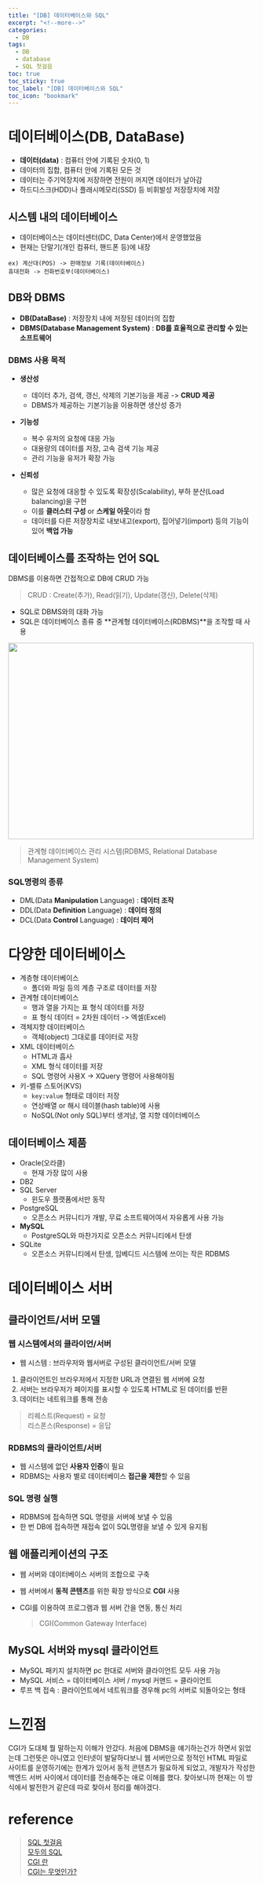 ```yaml
---
title: "[DB] 데이터베이스와 SQL"
excerpt: "<!--more-->"
categories:
  - DB
tags:
  - DB
  - database
  - SQL 첫걸음
toc: true
toc_sticky: true
toc_label: "[DB] 데이터베이스와 SQL"
toc_icon: "bookmark"
---
```


# 데이터베이스(DB, DataBase)

- **데이터(data)** : 컴퓨터 안에 기록된 숫자(0, 1)
- 데이터의 집합, 컴퓨터 안에 기록된 모든 것
- 데이터는 주기억장치에 저장하면 전원이 꺼지면 데이터가 날아감 
- 하드디스크(HDD)나 플래시메모리(SSD) 등 비휘발성 저장장치에 저장

## 시스템 내의 데이터베이스

- 데이터베이스는 데이터센터(DC, Data Center)에서 운영했었음
- 현재는 단말기(개인 컴퓨터, 핸드폰 등)에 내장

```
ex) 계산대(POS) -> 판매정보 기록(데이터베이스)
휴대전화 -> 전화번호부(데이터베이스)
```

## DB와 DBMS

- **DB(DataBase)** : 저장장치 내에 저장된 데이터의 집합
- **DBMS(Database Management System)** : **DB를 효율적으로 관리할 수 있는 소프트웨어**

### DBMS 사용 목적

- **생산성**
  - 데이터 추가, 검색, 갱신, 삭제의 기본기능을 제공 -> **CRUD 제공**
  - DBMS가 제공하는 기본기능을 이용하면 생산성 증가

- **기능성**
  - 복수 유저의 요청에 대응 가능
  - 대용량의 데이터를 저장, 고속 검색 기능 제공
  - 관리 기능을 유저가 확장 가능

- **신뢰성**
  - 많은 요청에 대응할 수 있도록 확장성(Scalability), 부하 분산(Load balancing)을 구현
  - 이를 **클러스터 구성** or **스케일 아웃**이라 함
  - 데이터를 다른 저장장치로 내보내고(export), 집어넣기(import) 등의 기능이 있어 **백업 가능**

## 데이터베이스를 조작하는 언어 SQL

DBMS를 이용하면 간접적으로 DB에 CRUD 가능

> CRUD : Create(추가), Read(읽기), Update(갱신), Delete(삭제)

- SQL로 DBMS와의 대화 가능
- SQL은 데이터베이스 종류 중 **관계형 데이터베이스(RDBMS)**을 조작할 때 사용

<img src="/images/SQL 동작 방식.png" width="500" height="400"/>

> 관계형 데이터베이스 관리 시스템(RDBMS, Relational Database Management System)

### SQL명령의 종류

* DML(Data **Manipulation** Language) : **데이터 조작**
* DDL(Data **Definition** Language) : **데이터 정의**
* DCL(Data **Control** Language) : **데이터 제어**

# 다양한 데이터베이스 

- 계층형 데이터베이스
  - 폴더와 파일 등의 계층 구조로 데이터를 저장
- 관계형 데이터베이스
  - 행과 열을 가지는 표 형식 데이터를 저장
  - 표 형식 데이터 = 2차원 데이터 -> 엑셀(Excel)
- 객체지향 데이터베이스
  - 객체(object) 그대로를 데이터로 저장
- XML 데이터베이스
  - HTML과 흡사
  - XML 형식 데이터를 저장
  - SQL 명령어 사용X -> XQuery 명령어 사용해야됨
- 키-밸류 스토어(KVS)
  - `key:value` 형태로 데이터 저장
  - 연상배열 or 해시 테이블(hash table)에 사용
  - NoSQL(Not only SQL)부터 생겨남, 열 지향 데이터베이스

## 데이터베이스 제품

- Oracle(오라클)
  - 현재 가장 많이 사용
- DB2
- SQL Server
  - 윈도우 플랫폼에서만 동작
- PostgreSQL
  - 오픈소스 커뮤니티가 개발, 무료 소프트웨어여서 자유롭게 사용 가능
- **MySQL**
  - PostgreSQL와 마찬가지로 오픈소스 커뮤니티에서 탄생
- SQLite
  - 오픈소스 커뮤니티에서 탄생, 임베디드 시스템에 쓰이는 작은 RDBMS

# 데이터베이스 서버

## 클라이언트/서버 모델

### 웹 시스템에서의 클라이언/서버

- 웹 시스템 : 브라우저와 웹서버로 구성된 클라이언트/서버 모델

1. 클라이언트인 브라우저에서 지정한 URL과 연결된 웹 서버에 요청
2. 서버는 브라우저가 페이지를 표시할 수 있도록 HTML로 된 데이터를 반환
3. 데이터는 네트워크를 통해 전송

> 리퀘스트(Request) = 요청
<br>리스폰스(Response) = 응답

### RDBMS의 클라이언트/서버

- 웹 시스템에 없던 **사용자 인증**이 필요
- RDBMS는 사용자 별로 데이터베이스 **접근을 제한**할 수 있음

### SQL 명령 실행

- RDBMS에 접속하면 SQL 명령을 서버에 보낼 수 있음
- 한 번 DB에 접속하면 재접속 없이 SQL명령을 보낼 수 있게 유지됨

## 웹 애플리케이션의 구조

- 웹 서버와 데이터베이스 서버의 조합으로 구축
- 웹 서버에서 **동적 콘텐츠**를 위한 확장 방식으로 **CGI** 사용
- CGI를 이용하여 프로그램과 웹 서버 간을 연동, 통신 처리

  > CGI(Common Gateway Interface)

## MySQL 서버와 mysql 클라이언트

- MySQL 패키지 설치하면 pc 한대로 서버와 클라이언트 모두 사용 가능
- MySQL 서비스 = 데이터베이스 서버 / mysql 커맨드 = 클라이언트
- 루프 백 접속 : 클라이언트에서 네트워크를 경우해 pc의 서버로 되돌아오는 형태 

# 느낀점

CGI가 도대체 뭘 말하는지 이해가 안갔다. 처음에 DBMS을 얘기하는건가 하면서 읽었는데 그런뜻은 아니였고
인터넷이 발달하다보니 웹 서버만으로 정적인 HTML 파일로 사이트를 운영하기에는 한계가 있어서 동적 콘텐츠가
필요하게 되었고, 개발자가 작성한 백엔드 서버 사이에서 데이터를 전송해주는 애로 이해를 했다.
찾아보니까 현재는 이 방식에서 발전한거 같은데 따로 찾아서 정리를 해야겠다. 

# reference

> [SQL 첫걸음](https://www.aladin.co.kr/shop/wproduct.aspx?ItemId=69025381)
<br>[모두의 SQL](https://thebook.io/006977/)
<br>[CGI 란](https://gap85.tistory.com/entry/CGI-%EB%9E%80)
<br>[CGI는 무엇인가?](https://server-talk.tistory.com/308)
